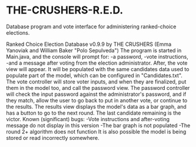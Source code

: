 # THE-CRUSHERS-R.E.D.
Database program and vote interface for administering ranked-choice elections.

Ranked Choice Election Database v0.9.9
by THE CRUSHERS (Emma Yanoviak and William Baker "Polo Sepulveda")
The program is started in Main.java, and the console will prompt for:
-a password,
-vote instructions,
-and a message after voting
from the election administrator.
After, the vote view will appear.
It will be populated with the same candidates data used to populate part of the model,
which can be configured in "Candidates.txt".
The vote controller will store voter inputs, and when they are finalized,
put them in the model too, and call the password view.
The password controller will check the input password against the administrator's password,
and if they match, allow the user to go back to put in another vote,
or continue to the results.
The results view displays the model's data as a bar graph,
and has a button to go to the next round.
The last candidate remaining is the victor.
Known (significant) bugs:
-Vote instructions and after-voting message do not display in this version
-The bar graph is not populated
-The round 2+ algorithm does not function
It is also possible the model is being stored or read incorrectly somewhere.
